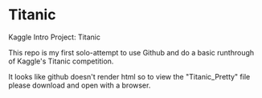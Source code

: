 # Titanic
Kaggle Intro Project: Titanic

This repo is my first solo-attempt to use Github and do a basic runthrough of Kaggle's Titanic competition.

It looks like github doesn't render html so to view the "Titanic_Pretty" file please download and open with a browser.
